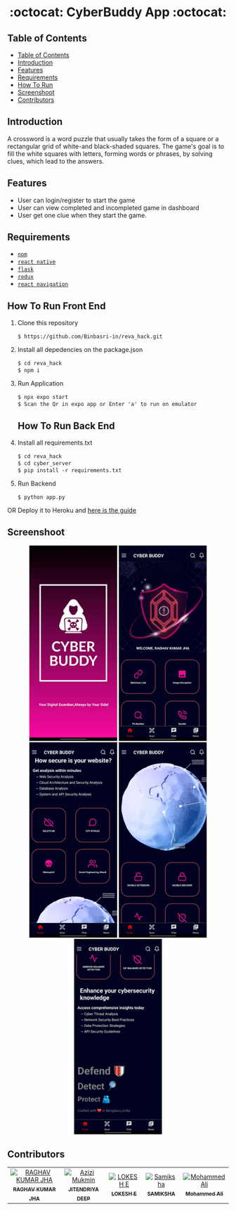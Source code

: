 <h1 align="center">:octocat: CyberBuddy App :octocat:</h1>

## Table of Contents

- [Table of Contents](#table-of-contents)
- [Introduction](#introduction)
- [Features](#features)
- [Requirements](#requirements)
- [How To Run](#how-to-run)
- [Screenshoot](#screenshoot)
- [Contributors](#contributors)

## Introduction
A crossword is a word puzzle that usually takes the form of a square or a rectangular grid of white-and black-shaded squares. The game's goal is to fill the white squares with letters, forming words or phrases, by solving clues, which lead to the answers.


## Features
* User can login/register to start the game
* User can view completed and incompleted game in dashboard
* User get one clue when they start the game.

## Requirements
* [`npm`](https://www.npmjs.com/get-npm)
* [`react native`](https://facebook.github.io/react-native)
* [`flask`](https://flask.palletsprojects.com/en/3.0.x/)
* [`redux`](https://redux.js.org/)
* [`react navigation`](https://reactnavigation.org/)
  

   
## How To Run Front End

1. Clone this repository
   ```
   $ https://github.com/Binbasri-in/reva_hack.git
   ```
2. Install all depedencies on the package.json
   ```
   $ cd reva_hack
   $ npm i
   ```
3. Run Application
   ```
   $ npx expo start 
   $ Scan the Qr in expo app or Enter 'a' to run on emulator 
   ```


   ## How To Run Back End

1. Install all requirements.txt
   ```
   $ cd reva_hack
   $ cd cyber_server
   $ pip install -r requirements.txt
   ```
3. Run Backend
   ```
   $ python app.py
   ```

OR
Deploy it to Heroku and <a href="https://github.com/Binbasri-in/try_hack_deploy">here is the guide</a>


## Screenshoot
<div align="center">
    <img width="200" src="./images/5.jpeg"> 
    <img width="200" src="./images/2.jpeg">  
    <img width="200" src="./images/1.jpeg"> 
    <img width="200" src="./images/3.jpeg">    
    <img width="200" src="./images/4.jpeg">
      

</div>


## Contributors
<center>
  <table>
    <tr>
      <td align="center">
        <a href="https://github.com/raghav029">
          <img width="100" src="https://avatars.githubusercontent.com/u/104291406?s=96&v=4" alt="RAGHAV KUMAR JHA"><br/>
          <sub><b>RAGHAV KUMAR JHA</b></sub>
        </a>
      </td>
      <td align="center">
        <a href="https://github.com/jitendriyadeep">
          <img width="100" src="https://avatars.githubusercontent.com/u/110286705?v=4" alt="Azizi Mukmin"><br/>
          <sub><b>JITENDRIYA DEEP</b></sub>
        </a>
      </td>
       <td align="center">
        <a href="https://github.com/loki2107">
          <img width="100" src="https://avatars.githubusercontent.com/u/107473210?v=4" alt="LOKESH E"><br/>
          <sub><b>LOKESH E</b></sub>
        </a>
      </td>
      <td align="center">
        <a href="https://github.com/Sammy-100">
          <img width="100" src="https://avatars3.githubusercontent.com/u/39334864?s=460&v=4](https://avatars.githubusercontent.com/u/107463781?v=4" alt="Samiksha"><br/>
          <sub><b>SAMIKSHA </b></sub>
        </a>
      </td>
      <td align="center">
        <a href="[https://github.com/Sammy-100](https://github.com/Binbasri-in)">
          <img width="100" src="https://avatars.githubusercontent.com/u/87440507?u=3e8e326d18283e8f43a27a575153667094cd12ec&v=4" alt="Mohammed Ali"><br/>
          <sub><b>Mohammed Ali </b></sub>
        </a>
      </td>
    </tr>
  </table>
</center>
